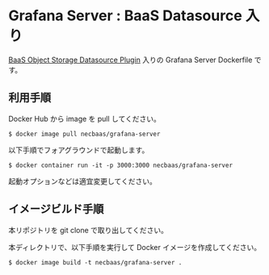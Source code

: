 Grafana Server : BaaS Datasource 入り
=====================================

[BaaS Object Storage Datasource Plugin](https://github.com/nec-baas/grafana-baas-object-datasource) 入りの Grafana Server Dockerfile です。

利用手順
--------

Docker Hub から image を pull してください。

    $ docker image pull necbaas/grafana-server

以下手順でフォアグラウンドで起動します。

    $ docker container run -it -p 3000:3000 necbaas/grafana-server

起動オプションなどは適宜変更してください。


イメージビルド手順
------------------

本リポジトリを git clone で取り出してください。

本ディレクトリで、以下手順を実行して Docker イメージを作成してください。

    $ docker image build -t necbaas/grafana-server .
